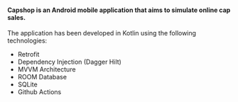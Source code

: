 <h4> Capshop is an Android mobile application that aims to simulate online cap sales. </h4>
The application has been developed in Kotlin using the following technologies:

- Retrofit
- Dependency Injection (Dagger Hilt)
- MVVM Architecture
- ROOM Database 
- SQLite
- Github Actions

